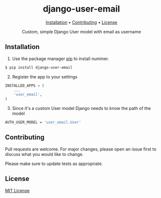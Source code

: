 <h1 align="center">
  django-user-email
</h1>

<p align="center">
  <a href="#installation">Installation</a> •
  <a href="#contributing">Contributing</a> •
  <a href="#license">License</a>
</p>

<p align="center">Custom, simple Django User model with email as username</p>

## Installation

1. Use the package manager [pip](https://pip.pypa.io/en/stable/) to install numiner.

```bash
$ pip install django-user-email
```

2. Register the app to your settings

```python
INSTALLED_APPS = (
    ...
    'user_email',
)
```

3. Since it's a custom User model Django needs to know the path of the model

```bash
AUTH_USER_MODEL = 'user_email.User'
```

## Contributing

Pull requests are welcome. For major changes, please open an issue first to discuss what you would like to change.

Please make sure to update tests as appropriate.

## License

[MIT License](https://choosealicense.com/licenses/mit/)
